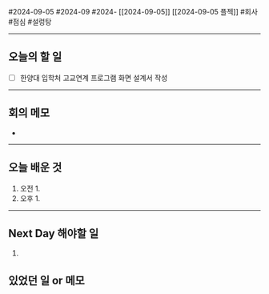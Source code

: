#2024-09-05 #2024-09 #2024- [[2024-09-05]]  [[2024-09-05 플젝]]
#회사 #점심 #설렁탕

---
## 오늘의 할 일
- [ ] 한양대 입학처 고교연계 프로그램 화면 설계서 작성
---
## 회의 메모
- 
---
## 오늘 배운 것
1. 오전
    1. 
2. 오후
    1. 
---
## Next Day 해야할 일
1. 


## 있었던 일 or 메모